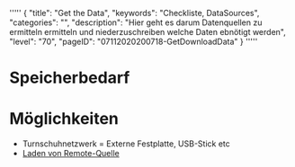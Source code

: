 '''''
{
"title": "Get the Data",
"keywords": "Checkliste, DataSources",
"categories": "",
"description": "Hier geht es darum Datenquellen zu ermitteln  ermitteln und niederzuschreiben welche Daten ebnötigt werden",
"level": "70",
"pageID": "07112020200718-GetDownloadData"
}
'''''

<h1>Speicherbedarf</h1>



# Möglichkeiten
- Turnschuhnetzwerk = Externe Festplatte, USB-Stick etc
- [Laden von Remote-Quelle](./../../../Informatik/Programmieren/Python/Lösungen/0_DatenBeschaffung-Download.ipynb)